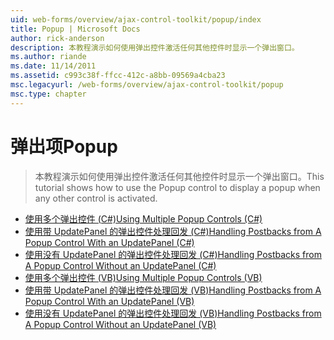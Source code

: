 ```yaml
---
uid: web-forms/overview/ajax-control-toolkit/popup/index
title: Popup | Microsoft Docs
author: rick-anderson
description: 本教程演示如何使用弹出控件激活任何其他控件时显示一个弹出窗口。
ms.author: riande
ms.date: 11/14/2011
ms.assetid: c993c38f-ffcc-412c-a8bb-09569a4cba23
msc.legacyurl: /web-forms/overview/ajax-control-toolkit/popup
msc.type: chapter
---
```

<a name="popup"></a><span data-ttu-id="b5e06-103">弹出项</span><span class="sxs-lookup"><span data-stu-id="b5e06-103">Popup</span></span>
====================
> <span data-ttu-id="b5e06-104">本教程演示如何使用弹出控件激活任何其他控件时显示一个弹出窗口。</span><span class="sxs-lookup"><span data-stu-id="b5e06-104">This tutorial shows how to use the Popup control to display a popup when any other control is activated.</span></span>


- [<span data-ttu-id="b5e06-105">使用多个弹出控件 (C#)</span><span class="sxs-lookup"><span data-stu-id="b5e06-105">Using Multiple Popup Controls (C#)</span></span>](using-multiple-popup-controls-cs.md)
- [<span data-ttu-id="b5e06-106">使用带 UpdatePanel 的弹出控件处理回发 (C#)</span><span class="sxs-lookup"><span data-stu-id="b5e06-106">Handling Postbacks from A Popup Control With an UpdatePanel (C#)</span></span>](handling-postbacks-from-a-popup-control-with-an-updatepanel-cs.md)
- [<span data-ttu-id="b5e06-107">使用没有 UpdatePanel 的弹出控件处理回发 (C#)</span><span class="sxs-lookup"><span data-stu-id="b5e06-107">Handling Postbacks from A Popup Control Without an UpdatePanel (C#)</span></span>](handling-postbacks-from-a-popup-control-without-an-updatepanel-cs.md)
- [<span data-ttu-id="b5e06-108">使用多个弹出控件 (VB)</span><span class="sxs-lookup"><span data-stu-id="b5e06-108">Using Multiple Popup Controls (VB)</span></span>](using-multiple-popup-controls-vb.md)
- [<span data-ttu-id="b5e06-109">使用带 UpdatePanel 的弹出控件处理回发 (VB)</span><span class="sxs-lookup"><span data-stu-id="b5e06-109">Handling Postbacks from A Popup Control With an UpdatePanel (VB)</span></span>](handling-postbacks-from-a-popup-control-with-an-updatepanel-vb.md)
- [<span data-ttu-id="b5e06-110">使用没有 UpdatePanel 的弹出控件处理回发 (VB)</span><span class="sxs-lookup"><span data-stu-id="b5e06-110">Handling Postbacks from A Popup Control Without an UpdatePanel (VB)</span></span>](handling-postbacks-from-a-popup-control-without-an-updatepanel-vb.md)
